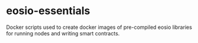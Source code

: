 # eosio-essentials
Docker scripts used to create docker images of pre-compiled eosio libraries for running nodes and writing smart contracts.
